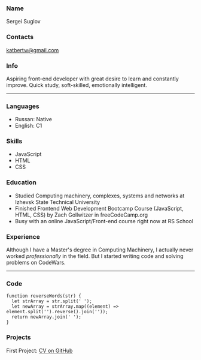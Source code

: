 ### Name
Sergei Suglov

### Contacts
katbertw@gmail.com

### Info
Aspiring front-end developer with great desire to learn and constantly improve. 
Quick study, soft-skilled, emotionally intelligent.

****

### Languages
- Russan: Native
- English: C1

### Skills
- JavaScript 
- HTML
- CSS

### Education
- Studied Computing machinery, complexes, systems and networks at Izhevsk State Technical University
- Finished Frontend Web Development Bootcamp Course (JavaScript, HTML, CSS) by Zach Gollwitzer in freeCodeCamp.org
- Busy with an online JavaScript/Front-end course right now at RS School

### Experience
Although I have a Master's degree in Computing Machinery, I actually never worked *professionally* in the field.
But I started writing code and solving problems on CodeWars.

****

### Code
```
function reverseWords(str) {
  let strArray = str.split(' ');
  let newArray = strArray.map((element) => element.split('').reverse().join(''));
  return newArray.join(' ');
}
```

### Projects
First Project: [CV on GitHub](https://katbertw.github.io/rsschool-cv/cv)